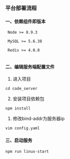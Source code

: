 ### 平台部署流程

#### 一、依赖组件即版本
```
 Node >= 8.9.3
 
 MySQL >= 5.6.38
 
 Redis >= 4.0.8
 
```

#### 二、编辑服务端配置文件
1. 进入项目
```
cd code_server

```

2. 安装项目依赖包
```
npm install
```


1. 修改bind-addr为服务器ip
```
vim config.yaml
```

#### 三、启动服务
```
npm run linux-start
```